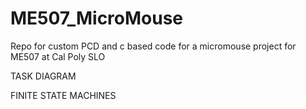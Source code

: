# ME507_MicroMouse
Repo for custom PCD and c based code for a micromouse project for ME507 at Cal Poly SLO

TASK DIAGRAM

FINITE STATE MACHINES

